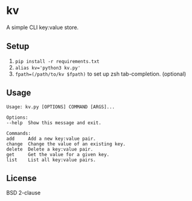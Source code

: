 # kv

A simple CLI key:value store.

## Setup

1. `pip install -r requirements.txt`
2. `alias kv='python3 kv.py'`
3. `fpath=(/path/to/kv $fpath)` to set up zsh tab-completion. (optional)

## Usage

    Usage: kv.py [OPTIONS] COMMAND [ARGS]...

    Options:
    --help  Show this message and exit.

    Commands:
    add     Add a new key:value pair.
    change  Change the value of an existing key.
    delete  Delete a key:value pair.
    get     Get the value for a given key.
    list    List all key:value pairs.


## License

BSD 2-clause
